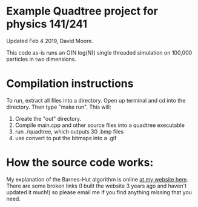 Example Quadtree project for physics 141/241
===
Updated Feb 4 2019, David Moore.

This code as-is runs an O(N log(N)) single threaded simulation on 100,000 particles in two dimensions.

Compilation instructions
===

To run, extract all files into a directory. Open up terminal and 
cd into the directory. Then type "make run". This will:
1. Create the "out" directory.
1. Compile main.cpp and other source files into a quadtree executable
2. run ./quadtree, which outputs 30 .bmp files
3. use convert to put the bitmaps into a .gif


How the source code works:
===

My explanation of the Barnes-Hut algorithm is online [at my website here](http://mathandcode.com/2016/02/16/quadtree.html). 
There are some broken links (I built the website 3 years ago and haven't updated it much!) so please email me if you find
anything missing that you need. 
